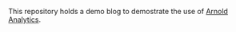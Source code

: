 This repository holds a demo blog to demostrate the use of [Arnold Analytics](https://useanrold.com).
